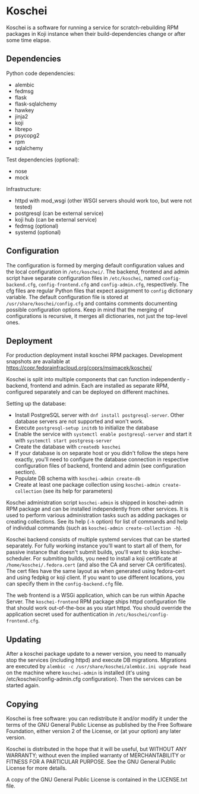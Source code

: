 Koschei
=======

Koschei is a software for running a service for scratch-rebuilding RPM
packages in Koji instance when their build-dependencies change or
after some time elapse.


Dependencies
------------

Python code dependencies:
- alembic
- fedmsg
- flask
- flask-sqlalchemy
- hawkey
- jinja2
- koji
- librepo
- psycopg2
- rpm
- sqlalchemy

Test dependencies (optional):
- nose
- mock

Infrastructure:
- httpd with mod_wsgi (other WSGI servers should work too, but were not tested)
- postgresql (can be external service)
- koji hub (can be external service)
- fedmsg (optional)
- systemd (optional)

Configuration
-------------
The configuration is formed by merging default configuration values and the
local configuration in `/etc/koschei/`. The backend, frontend and admin script
have separate configuration files in `/etc/koschei`, named `config-backend.cfg`,
`config-frontend.cfg` and `config-admin.cfg`, respectively. The cfg files are
regular Python files that expect assignment to `config` dictionary variable. The
default configuration file is stored at `/usr/share/koschei/config.cfg` and
contains comments documenting possible configuration options. Keep in mind that
the merging of configurations is recursive, it merges all dictionaries, not
just the top-level ones.


Deployment
----------
For production deployment install koschei RPM packages.
Development snapshots are available at
https://copr.fedorainfracloud.org/coprs/msimacek/koschei/

Koschei is split into multiple components that can function independently -
backend, frontend and admin. Each are installed as separate RPM,
configured separately and can be deployed on different machines.

Setting up the database:
- Install PostgreSQL server with `dnf install postgresql-server`. Other
  database servers are not supported and won't work.
- Execute `postgresql-setup initdb` to initialize the database
- Enable the service with `systemctl enable postgresql-server`
  and start it with `systemctl start postgresq-server`
- Create the database with `createdb koschei`
- If your database is on separate host or you didn't follow the steps here
  exactly, you'll need to configure the database connection in respective
  configuration files of backend, frontend and admin (see configuration section).
- Populate DB schema with `koschei-admin create-db`
- Create at least one package collection using `koschei-admin create-collection`
  (see its help for parameters)


Koschei administration script `koschei-admin` is shipped in koschei-admin RPM
package and can be installed independently from other services. It is used to
perform various administration tasks such as adding packages or creating
collections. See its help (`-h` option) for list of commands and help of
individual commands (such as `koschei-admin create-collection -h`).

Koschei backend consists of multiple systemd services that can be started
separately.
For fully working instance you'll want to start all of them, for passive
instance that doesn't submit builds, you'll want to skip koschei-scheduler.
For submiting builds, you need to install a koji certificate at
`/home/koschei/.fedora.cert` (and also the CA and server CA certificates). The
cert files have the same layout as when generated using fedora-cert and using
fedpkg or koji client. If you want to use different locations, you can specify
them in the `config-backend.cfg` file.

The web frontend is a WSGi application, which can be run within Apache Server.
The `koschei-frontend` RPM package ships httpd configuration file that should work
out-of-the-box as you start httpd. You should override the
application secret used for authentication in `/etc/koschei/config-frontend.cfg`.


Updating
--------
After a koschei package update to a newer version, you need to manually stop
the services (including httpd) and execute DB migrations. Migrations are
executed by `alembic -c /usr/share/koschei/alembic.ini upgrade head` on the
machine where `koschei-admin` is installed (it's using
/etc/koschei/config-admin.cfg configuration). Then the services can be started
again.


Copying
-------

Koschei is free software: you can redistribute it and/or modify it
under the terms of the GNU General Public License as published by the
Free Software Foundation, either version 2 of the License, or (at your
option) any later version.

Koschei is distributed in the hope that it will be useful, but WITHOUT
ANY WARRANTY; without even the implied warranty of MERCHANTABILITY or
FITNESS FOR A PARTICULAR PURPOSE.  See the GNU General Public License
for more details.

A copy of the GNU General Public License is contained in the
LICENSE.txt file.
